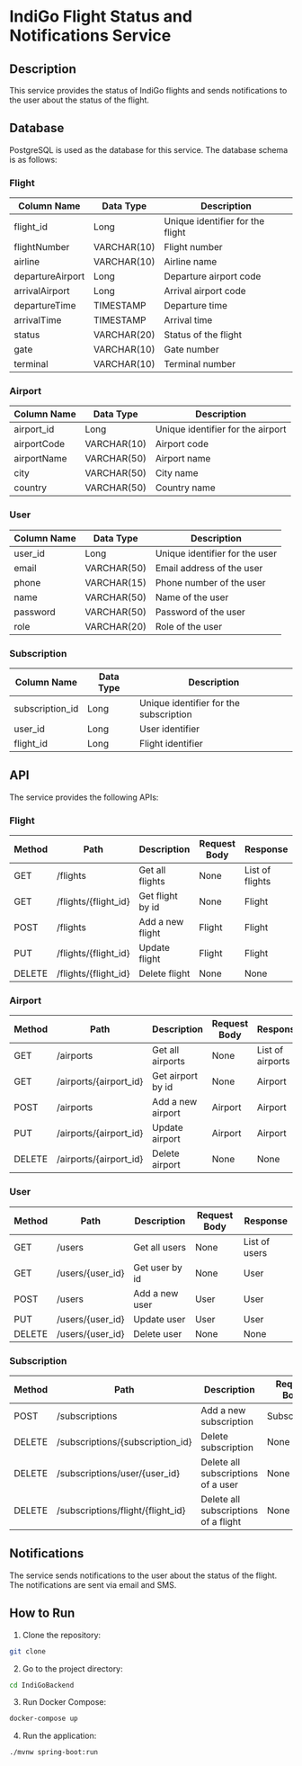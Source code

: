 # IndiGo Flight Status and Notifications Service

## Description

This service provides the status of IndiGo flights and sends notifications to the user about the status of the flight.

## Database

PostgreSQL is used as the database for this service. The database schema is as follows:

### Flight

| Column Name      | Data Type   | Description                      |
|------------------|-------------|----------------------------------|
| flight_id        | Long        | Unique identifier for the flight |
| flightNumber     | VARCHAR(10) | Flight number                    |
| airline          | VARCHAR(10) | Airline name                     |
| departureAirport | Long        | Departure airport code           |
| arrivalAirport   | Long        | Arrival airport code             |
| departureTime    | TIMESTAMP   | Departure time                   |
| arrivalTime      | TIMESTAMP   | Arrival time                     |
| status           | VARCHAR(20) | Status of the flight             |
| gate             | VARCHAR(10) | Gate number                      |
| terminal         | VARCHAR(10) | Terminal number                  |

### Airport

| Column Name | Data Type   | Description                       |
|-------------|-------------|-----------------------------------|
| airport_id  | Long        | Unique identifier for the airport |
| airportCode | VARCHAR(10) | Airport code                      |
| airportName | VARCHAR(50) | Airport name                      |
| city        | VARCHAR(50) | City name                         |
| country     | VARCHAR(50) | Country name                      |

### User

| Column Name | Data Type   | Description                    |
|-------------|-------------|--------------------------------|
| user_id     | Long        | Unique identifier for the user |
| email       | VARCHAR(50) | Email address of the user      |
| phone       | VARCHAR(15) | Phone number of the user       |
| name        | VARCHAR(50) | Name of the user               |
| password    | VARCHAR(50) | Password of the user           |
| role        | VARCHAR(20) | Role of the user               |

### Subscription

| Column Name     | Data Type | Description                            |
|-----------------|-----------|----------------------------------------|
| subscription_id | Long      | Unique identifier for the subscription |
| user_id         | Long      | User identifier                        |
| flight_id       | Long      | Flight identifier                      |

## API

The service provides the following APIs:

### Flight

| Method | Path                 | Description      | Request Body | Response        |
|--------|----------------------|------------------|--------------|-----------------|
| GET    | /flights             | Get all flights  | None         | List of flights |
| GET    | /flights/{flight_id} | Get flight by id | None         | Flight          |
| POST   | /flights             | Add a new flight | Flight       | Flight          |
| PUT    | /flights/{flight_id} | Update flight    | Flight       | Flight          |
| DELETE | /flights/{flight_id} | Delete flight    | None         | None            |

### Airport

| Method | Path                   | Description       | Request Body | Response         |
|--------|------------------------|-------------------|--------------|------------------|
| GET    | /airports              | Get all airports  | None         | List of airports |
| GET    | /airports/{airport_id} | Get airport by id | None         | Airport          |
| POST   | /airports              | Add a new airport | Airport      | Airport          |
| PUT    | /airports/{airport_id} | Update airport    | Airport      | Airport          |
| DELETE | /airports/{airport_id} | Delete airport    | None         | None             |

### User

| Method | Path             | Description    | Request Body | Response      |
|--------|------------------|----------------|--------------|---------------|
| GET    | /users           | Get all users  | None         | List of users |
| GET    | /users/{user_id} | Get user by id | None         | User          |
| POST   | /users           | Add a new user | User         | User          |
| PUT    | /users/{user_id} | Update user    | User         | User          |
| DELETE | /users/{user_id} | Delete user    | None         | None          |

### Subscription

| Method | Path                              | Description                          | Request Body | Response     |
|--------|-----------------------------------|--------------------------------------|--------------|--------------|
| POST   | /subscriptions                    | Add a new subscription               | Subscription | Subscription |
| DELETE | /subscriptions/{subscription_id}  | Delete subscription                  | None         | None         |
| DELETE | /subscriptions/user/{user_id}     | Delete all subscriptions of a user   | None         | None         |
| DELETE | /subscriptions/flight/{flight_id} | Delete all subscriptions of a flight | None         | None         |

## Notifications

The service sends notifications to the user about the status of the flight. The notifications are sent via email and SMS.

## How to Run

1. Clone the repository:

```bash
git clone
```

2. Go to the project directory:

```bash
cd IndiGoBackend
```

3. Run Docker Compose:

```bash
docker-compose up
```

4. Run the application:

```bash
./mvnw spring-boot:run
```



